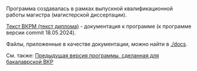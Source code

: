 Программа создавалась в рамках выпускной квалификационной работы магистра (магистерской диссертации). 

[Текст ВКРМ (текст диплома)](./docs/ВКРМ_Яманаева_8.pdf) - документация к программе (к программе версии commit 18.05.2024).

Файлы, приложенные в качестве документации, можно найти в [./docs](./docs).

См. также: [Предыдущая версия программы, сделанная для бакалаврской ВКР](https://github.com/GrapevineSnail/GroupChoiseAlgorythms)
